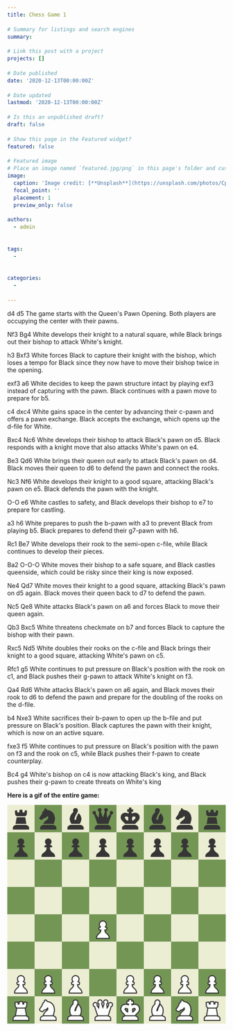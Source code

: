 ```yaml
---
title: Chess Game 1

# Summary for listings and search engines
summary: 

# Link this post with a project
projects: []

# Date published
date: '2020-12-13T00:00:00Z'

# Date updated
lastmod: '2020-12-13T00:00:00Z'

# Is this an unpublished draft?
draft: false

# Show this page in the Featured widget?
featured: false

# Featured image
# Place an image named `featured.jpg/png` in this page's folder and customize its options here.
image:
  caption: 'Image credit: [**Unsplash**](https://unsplash.com/photos/CpkOjOcXdUY)'
  focal_point: ''
  placement: 1
  preview_only: false

authors:
  - admin
  

tags:
  - 
  

categories:
  - 
  
---
```

d4 d5
The game starts with the Queen's Pawn Opening. Both players are occupying the center with their pawns.

Nf3 Bg4
White develops their knight to a natural square, while Black brings out their bishop to attack White's knight.

h3 Bxf3
White forces Black to capture their knight with the bishop, which loses a tempo for Black since they now have to move their bishop twice in the opening.

exf3 a6
White decides to keep the pawn structure intact by playing exf3 instead of capturing with the pawn. Black continues with a pawn move to prepare for b5.

c4 dxc4
White gains space in the center by advancing their c-pawn and offers a pawn exchange. Black accepts the exchange, which opens up the d-file for White.

Bxc4 Nc6
White develops their bishop to attack Black's pawn on d5. Black responds with a knight move that also attacks White's pawn on e4.

Be3 Qd6
White brings their queen out early to attack Black's pawn on d4. Black moves their queen to d6 to defend the pawn and connect the rooks.

Nc3 Nf6
White develops their knight to a good square, attacking Black's pawn on e5. Black defends the pawn with the knight.

O-O e6
White castles to safety, and Black develops their bishop to e7 to prepare for castling.

a3 h6
White prepares to push the b-pawn with a3 to prevent Black from playing b5. Black prepares to defend their g7-pawn with h6.

Rc1 Be7
White develops their rook to the semi-open c-file, while Black continues to develop their pieces.

Ba2 O-O-O
White moves their bishop to a safe square, and Black castles queenside, which could be risky since their king is now exposed.

Ne4 Qd7
White moves their knight to a good square, attacking Black's pawn on d5 again. Black moves their queen back to d7 to defend the pawn.

Nc5 Qe8
White attacks Black's pawn on a6 and forces Black to move their queen again.

Qb3 Bxc5
White threatens checkmate on b7 and forces Black to capture the bishop with their pawn.

Rxc5 Nd5
White doubles their rooks on the c-file and Black brings their knight to a good square, attacking White's pawn on c5.

Rfc1 g5
White continues to put pressure on Black's position with the rook on c1, and Black pushes their g-pawn to attack White's knight on f3.

Qa4 Rd6
White attacks Black's pawn on a6 again, and Black moves their rook to d6 to defend the pawn and prepare for the doubling of the rooks on the d-file.

b4 Nxe3
White sacrifices their b-pawn to open up the b-file and put pressure on Black's position. Black captures the pawn with their knight, which is now on an active square.

fxe3 f5
White continues to put pressure on Black's position with the pawn on f3 and the rook on c5, while Black pushes their f-pawn to create counterplay.

Bc4 g4
White's bishop on c4 is now attacking Black's king, and Black pushes their g-pawn to create threats on White's king

**Here is a gif of the entire game:**

![Alt text for my gif](/assets/media/board.gif)
